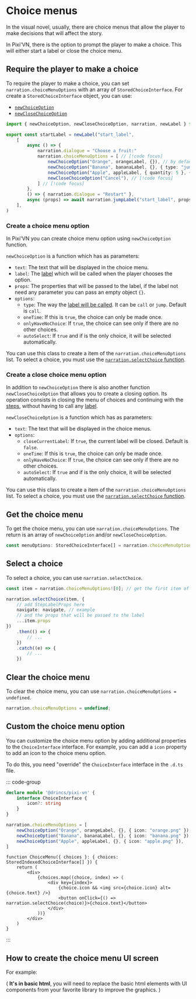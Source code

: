 # Choice menus

In the visual novel, usually, there are choice menus that allow the player to make decisions that will affect the story.

In Pixi'VN, there is the option to prompt the player to make a choice. This will either start a label or close the choice menu.

## Require the player to make a choice

To require the player to make a choice, you can set `narration.choiceMenuOptions` with an array of `StoredChoiceInterface`. For create a `StoredChoiceInterface` object, you can use:

* [`newChoiceOption`](#choice-menu-option)
* [`newCloseChoiceOption`](#choice-for-closing-the-menu)

```ts [labels/startLabel.ts]
import { newChoiceOption, newCloseChoiceOption, narration, newLabel } from "@drincs/pixi-vn"

export const startLabel = newLabel("start_label",
    [
        async () => {
            narration.dialogue = "Choose a fruit:"
            narration.choiceMenuOptions = [ // [!code focus]
                newChoiceOption("Orange", orangeLabel, {}), // by default, the label will be called by call // [!code focus]
                newChoiceOption("Banana", bananaLabel, {}, { type: "jump" }), // [!code focus]
                newChoiceOption("Apple", appleLabel, { quantity: 5 }, { type: "call" }), // [!code focus]
                newCloseChoiceOption("Cancel"), // [!code focus]
            ] // [!code focus]
        },
        () => { narration.dialogue = "Restart" },
        async (props) => await narration.jumpLabel("start_label", props)
    ],
)
```

<sandbox
  template="wv63yr"
  entry="/src/labels/startLabel.ts"
/>

### Create a choice menu option

In Pixi'VN you can create choice menu option using `newChoiceOption` function.

`newChoiceOption` is a function which has as parameters:

* `text`: The text that will be displayed in the choice menu.
* `label`: The [label](/start/labels#label) which will be called when the player chooses the option.
* `props`: The properties that will be passed to the label, if the label not need any parameter you can pass an empty object `{}`.
* `options`:
  * `type`: The way the [label will be called](/start/labels-flow.md#run-a-label). It can be `call` or `jump`. Default is `call`.
  * `oneTime`: If this is `true`, the choice can only be made once.
  * `onlyHaveNoChoice`: If `true`, the choice can see only if there are no other choices.
  * `autoSelect`: If `true` and if is the only choice, it will be selected automatically.

You can use this class to create a item of the `narration.choiceMenuOptions` list. To select a choice, you must use the [`narration.selectChoice` function](#select-a-choice).

### Create a close choice menu option

In addition to `newChoiceOption` there is also another function `newCloseChoiceOption` that allows you to create a closing option. Its operation consists in closing the menu of choices and continuing with the [steps](/start/labels.md), without having to call any [label](/start/labels.md#label).

`newCloseChoiceOption` is a function which has as parameters:

* `text`: The text that will be displayed in the choice menus.
* `options`:
  * `closeCurrentLabel`: If `true`, the current label will be closed. Default is `false`.
  * `oneTime`: If this is `true`, the choice can only be made once.
  * `onlyHaveNoChoice`: If `true`, the choice can see only if there are no other choices.
  * `autoSelect`: If `true` and if is the only choice, it will be selected automatically.

You can use this class to create a item of the `narration.choiceMenuOptions` list. To select a choice, you must use the [`narration.selectChoice` function](#select-a-choice).

## Get the choice menu

To get the choice menu, you can use `narration.choiceMenuOptions`. The return is an array of `newChoiceOption` and/or `newCloseChoiceOption`.

```typescript
const menuOptions: StoredChoiceInterface[] = narration.choiceMenuOptions;
```

## Select a choice

To select a choice, you can use `narration.selectChoice`.

```typescript
const item = narration.choiceMenuOptions![0]; // get the first item of the menu

narration.selectChoice(item, {
    // add StepLabelProps here
    navigate: navigate, // example
    // and the props that will be passed to the label
    ...item.props
})
    .then(() => {
        // ...
    })
    .catch((e) => {
        // ...
    })
```

## Clear the choice menu

To clear the choice menu, you can use `narration.choiceMenuOptions = undefined`.

```typescript
narration.choiceMenuOptions = undefined;
```

## Custom the choice menu option

You can customize the choice menu option by adding additional properties to the `ChoiceInterface` interface. For example, you can add a `icon` property to add an icon to the choice menu option.

To do this, you need "override" the `ChoiceInterface` interface in the `.d.ts` file.

::: code-group

```typescript [pixi-vn.d.ts]
declare module '@drincs/pixi-vn' {
    interface ChoiceInterface {
        icon?: string
    }
}
```

```typescript
narration.choiceMenuOptions = [
    newChoiceOption("Orange", orangeLabel, {}, { icon: "orange.png" }),
    newChoiceOption("Banana", bananaLabel, {}, { icon: "banana.png" }),
    newChoiceOption("Apple", appleLabel, {}, { icon: "apple.png" }),
]
```

```tsx [screens/ChoiceMenu.tsx]
function ChoiceMenu({ choices }: { choices: StoredIndexedChoiceInterface[] }) {
    return (
        <div>
            {choices.map((choice, index) => (
                <div key={index}>
                    {choice.icon && <img src={choice.icon} alt={choice.text} />}
                    <button onClick={() => narration.selectChoice(choice)}>{choice.text}</button>
                </div>
            ))}
        </div>
    )
}
```

:::

## How to create the choice menu UI screen

For example:

( **It's in basic html**, you will need to replace the basic html elements with UI components from your favorite library to improve the graphics. )

<sandbox
  template="k8r2xf"
  entry="/src/screens/ChoiceMenu.tsx"
/>
